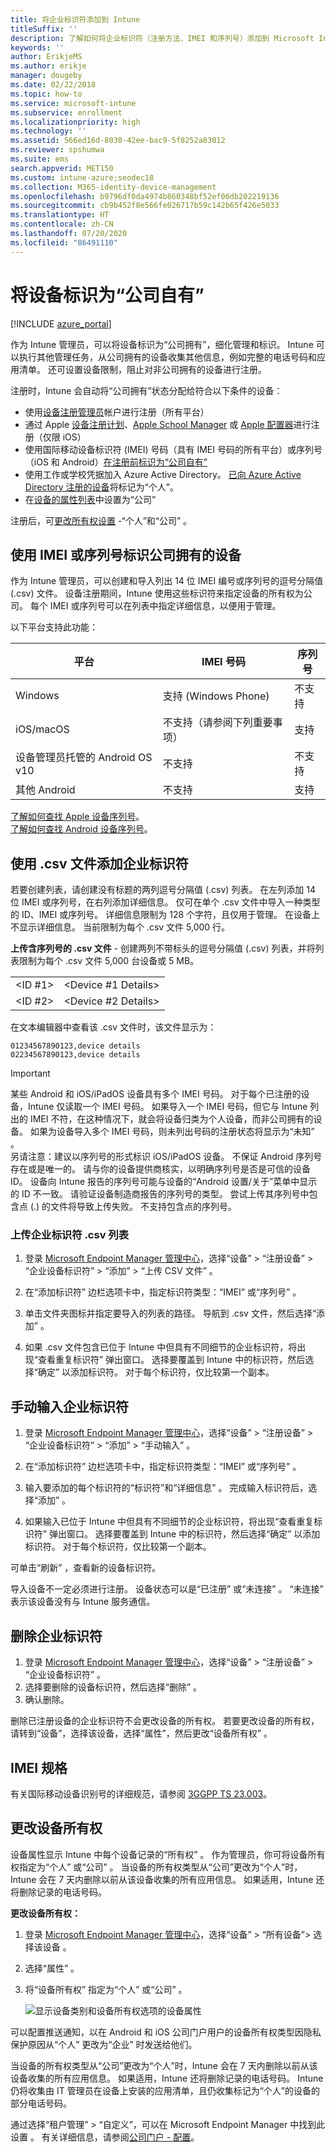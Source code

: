```yaml
---
title: 将企业标识符添加到 Intune
titleSuffix: ''
description: 了解如何将企业标识符（注册方法、IMEI 和序列号）添加到 Microsoft Intune。
keywords: ''
author: ErikjeMS
ms.author: erikje
manager: dougeby
ms.date: 02/22/2018
ms.topic: how-to
ms.service: microsoft-intune
ms.subservice: enrollment
ms.localizationpriority: high
ms.technology: ''
ms.assetid: 566ed16d-8030-42ee-bac9-5f8252a83012
ms.reviewer: spshumwa
ms.suite: ems
search.appverid: MET150
ms.custom: intune-azure;seodec18
ms.collection: M365-identity-device-management
ms.openlocfilehash: b9796df0da4974b860348bf52ef06db202219136
ms.sourcegitcommit: cb9b452f8e566fe026717b59c142b65f426e5033
ms.translationtype: HT
ms.contentlocale: zh-CN
ms.lasthandoff: 07/20/2020
ms.locfileid: "86491110"
---
```

# <a name="identify-devices-as-corporate-owned"></a>将设备标识为“公司自有”

[!INCLUDE [azure_portal](../includes/azure_portal.md)]

作为 Intune 管理员，可以将设备标识为“公司拥有”，细化管理和标识。 Intune 可以执行其他管理任务，从公司拥有的设备收集其他信息，例如完整的电话号码和应用清单。 还可设置设备限制，阻止对非公司拥有的设备进行注册。

注册时，Intune 会自动将“公司拥有”状态分配给符合以下条件的设备：

- 使用[设备注册管理员](device-enrollment-manager-enroll.md)帐户进行注册（所有平台）
- 通过 Apple [设备注册计划](device-enrollment-program-enroll-ios.md)、[Apple School Manager](apple-school-manager-set-up-ios.md) 或 [Apple 配置器](apple-configurator-enroll-ios.md)进行注册（仅限 iOS）
- 使用国际移动设备标识符 (IMEI) 号码（具有 IMEI 号码的所有平台）或序列号（iOS 和 Android）[在注册前标识为“公司自有”](#identify-corporate-owned-devices-with-imei-or-serial-number)
- 使用工作或学校凭据加入 Azure Active Directory。 [已向 Azure Active Directory 注册的设备](https://docs.microsoft.com/azure/active-directory/devices/overview)将标记为“个人”。
- 在[设备的属性列表](#change-device-ownership)中设置为“公司”

注册后，可[更改所有权设置](#change-device-ownership) -“个人”和“公司”   。

## <a name="identify-corporate-owned-devices-with-imei-or-serial-number"></a>使用 IMEI 或序列号标识公司拥有的设备

作为 Intune 管理员，可以创建和导入列出 14 位 IMEI 编号或序列号的逗号分隔值 (.csv) 文件。 设备注册期间，Intune 使用这些标识符来指定设备的所有权为公司。 每个 IMEI 或序列号可以在列表中指定详细信息，以便用于管理。

以下平台支持此功能：

| 平台 | IMEI 号码 | 序列号 |
|---|---|---|
| Windows | 支持 (Windows Phone) | 不支持 |
| iOS/macOS | 不支持（请参阅下列重要事项）  | 支持 |
| 设备管理员托管的 Android OS v10 | 不支持 | 不支持 |
| 其他 Android | 不支持 | 支持 |

<!-- When you upload serial numbers for corporate-owned iOS/iPadOS devices, they must be paired with a corporate enrollment profile. Devices must then be enrolled using either Apple's Automated Device Enrollment or Apple Configurator to have them appear as corporate-owned. -->

[了解如何查找 Apple 设备序列号](https://support.apple.com/HT204308)。<br>
[了解如何查找 Android 设备序列号](https://support.google.com/store/answer/3333000)。

## <a name="add-corporate-identifiers-by-using-a-csv-file"></a>使用 .csv 文件添加企业标识符
若要创建列表，请创建没有标题的两列逗号分隔值 (.csv) 列表。 在左列添加 14 位 IMEI 或序列号，在右列添加详细信息。 仅可在单个 .csv 文件中导入一种类型的 ID、IMEI 或序列号。 详细信息限制为 128 个字符，且仅用于管理。 在设备上不显示详细信息。 当前限制为每个 .csv 文件 5,000 行。

**上传含序列号的 .csv 文件** - 创建两列不带标头的逗号分隔值 (.csv) 列表，并将列表限制为每个 .csv 文件 5,000 台设备或 5 MB。

|||
|-|-|
|&lt;ID #1&gt;|&lt;Device #1 Details&gt;|
|&lt;ID #2&gt;|&lt;Device #2 Details&gt;|

在文本编辑器中查看该 .csv 文件时，该文件显示为：

```
01234567890123,device details
02234567890123,device details
```

> [!IMPORTANT]
> 某些 Android 和 iOS/iPadOS 设备具有多个 IMEI 号码。 对于每个已注册的设备，Intune 仅读取一个 IMEI 号码。 如果导入一个 IMEI 号码，但它与 Intune 列出的 IMEI 不符，在这种情况下，就会将设备归类为个人设备，而非公司拥有的设备。 如果为设备导入多个 IMEI 号码，则未列出号码的注册状态将显示为“未知”  。<br>
>另请注意：建议以序列号的形式标识 iOS/iPadOS 设备。
>不保证 Android 序列号存在或是唯一的。 请与你的设备提供商核实，以明确序列号是否是可信的设备 ID。
>设备向 Intune 报告的序列号可能与设备的“Android 设置/关于”菜单中显示的 ID 不一致。 请验证设备制造商报告的序列号的类型。
>尝试上传其序列号中包含点 (.) 的文件将导致上传失败。 不支持包含点的序列号。

### <a name="upload-a-csv-list-of-corporate-identifiers"></a>上传企业标识符 .csv 列表

1. 登录 [Microsoft Endpoint Manager 管理中心](https://go.microsoft.com/fwlink/?linkid=2109431)，选择“设备” > “注册设备” > “企业设备标识符” > “添加” > “上传 CSV 文件”      。

2. 在“添加标识符”  边栏选项卡中，指定标识符类型：“IMEI”  或“序列号”  。

3. 单击文件夹图标并指定要导入的列表的路径。 导航到 .csv 文件，然后选择“添加”  。 

4. 如果 .csv 文件包含已位于 Intune 中但具有不同细节的企业标识符，将出现“查看重复标识符”  弹出窗口。 选择要覆盖到 Intune 中的标识符，然后选择“确定”  以添加标识符。 对于每个标识符，仅比较第一个副本。

## <a name="manually-enter-corporate-identifiers"></a>手动输入企业标识符

1. 登录 [Microsoft Endpoint Manager 管理中心](https://go.microsoft.com/fwlink/?linkid=2109431)，选择“设备” > “注册设备” > “企业设备标识符” > “添加” > “手动输入”      。

2. 在“添加标识符”  边栏选项卡中，指定标识符类型：“IMEI”  或“序列号”  。

3. 输入要添加的每个标识符的“标识符”和“详细信息”   。 完成输入标识符后，选择“添加”  。

5. 如果输入已位于 Intune 中但具有不同细节的企业标识符，将出现“查看重复标识符”  弹出窗口。 选择要覆盖到 Intune 中的标识符，然后选择“确定”  以添加标识符。 对于每个标识符，仅比较第一个副本。

可单击“刷新”  ，查看新的设备标识符。

导入设备不一定必须进行注册。 设备状态可以是“已注册”  或“未连接”  。 “未连接”  表示该设备没有与 Intune 服务通信。

## <a name="delete-corporate-identifiers"></a>删除企业标识符

1. 登录 [Microsoft Endpoint Manager 管理中心](https://go.microsoft.com/fwlink/?linkid=2109431)，选择“设备” > “注册设备” > “企业设备标识符”    。
2. 选择要删除的设备标识符，然后选择“删除”  。
3. 确认删除。

删除已注册设备的企业标识符不会更改设备的所有权。 若要更改设备的所有权，请转到“设备”，选择该设备，选择“属性”，然后更改“设备所有权”    。

## <a name="imei-specifications"></a>IMEI 规格
有关国际移动设备识别号的详细规范，请参阅 [3GGPP TS 23.003](https://portal.3gpp.org/desktopmodules/Specifications/SpecificationDetails.aspx?specificationId=729)。

## <a name="change-device-ownership"></a>更改设备所有权

设备属性显示 Intune 中每个设备记录的“所有权”  。 作为管理员，你可将设备所有权指定为“个人”  或“公司”  。 当设备的所有权类型从“公司”更改为“个人”时，Intune 会在 7 天内删除以前从该设备收集的所有应用信息。 如果适用，Intune 还将删除记录的电话号码。 

**更改设备所有权：**
1. 登录 [Microsoft Endpoint Manager 管理中心](https://go.microsoft.com/fwlink/?linkid=2109431)，选择“设备” > “所有设备”> 选择该设备   。
2. 选择“属性”  。
3. 将“设备所有权”  指定为“个人”  或“公司”  。

   ![显示设备类别和设备所有权选项的设备属性](./media/corporate-identifiers-add/device-properties.png)

可以配置推送通知，以在 Android 和 iOS 公司门户用户的设备所有权类型因隐私保护原因从“个人”  更改为“企业”  时发送给他们。 

当设备的所有权类型从“公司”更改为“个人”时，Intune 会在 7 天内删除以前从该设备收集的所有应用信息。 如果适用，Intune 还将删除记录的电话号码。 Intune 仍将收集由 IT 管理员在设备上安装的应用清单，且仍收集标记为“个人”的设备的部分电话号码。

通过选择“租户管理” > “自定义”，可以在 Microsoft Endpoint Manager 中找到此设置   。 有关详细信息，请参阅[公司门户 - 配置](../apps/company-portal-app.md#configuration)。